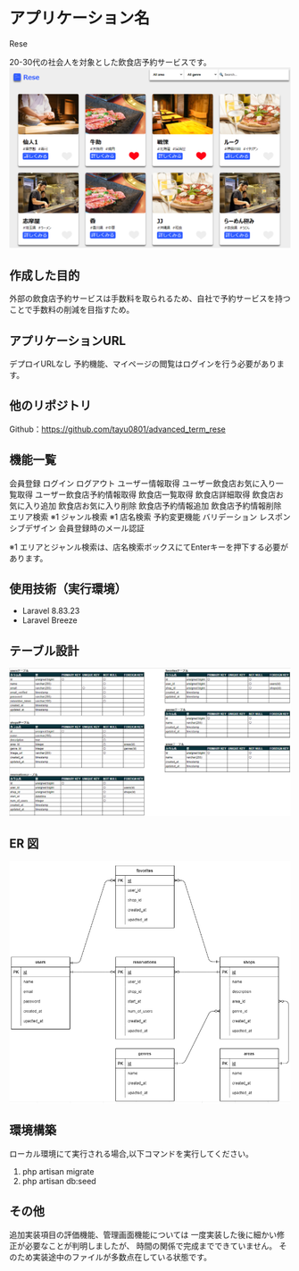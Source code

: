 # アプリケーション名
Rese

20-30代の社会人を対象とした飲食店予約サービスです。
![TOP](img/top.png)


## 作成した目的
外部の飲食店予約サービスは手数料を取られるため、自社で予約サービスを持つことで手数料の削減を目指すため。

## アプリケーションURL
デプロイURLなし
予約機能、マイページの閲覧はログインを行う必要があります。

## 他のリポジトリ
Github：https://github.com/tayu0801/advanced_term_rese

## 機能一覧
会員登録
ログイン
ログアウト
ユーザー情報取得
ユーザー飲食店お気に入り一覧取得
ユーザー飲食店予約情報取得
飲食店一覧取得
飲食店詳細取得
飲食店お気に入り追加
飲食店お気に入り削除
飲食店予約情報追加
飲食店予約情報削除
エリア検索   ※1
ジャンル検索 ※1
店名検索
予約変更機能
バリデーション
レスポンシブデザイン
会員登録時のメール認証

※1
  エリアとジャンル検索は、店名検索ボックスにてEnterキーを押下する必要があります。

## 使用技術（実行環境）
- Laravel 8.83.23
- Laravel Breeze

## テーブル設計
![Table](img/table.png)

## ER 図
![ER](img/er.png)

## 環境構築
ローカル環境にて実行される場合,以下コマンドを実行してください。
1. php artisan migrate
2. php artisan db:seed


## その他
追加実装項目の評価機能、管理画面機能については
一度実装した後に細かい修正が必要なことが判明しましたが、
時間の関係で完成までできていません。
そのため実装途中のファイルが多数点在している状態です。
